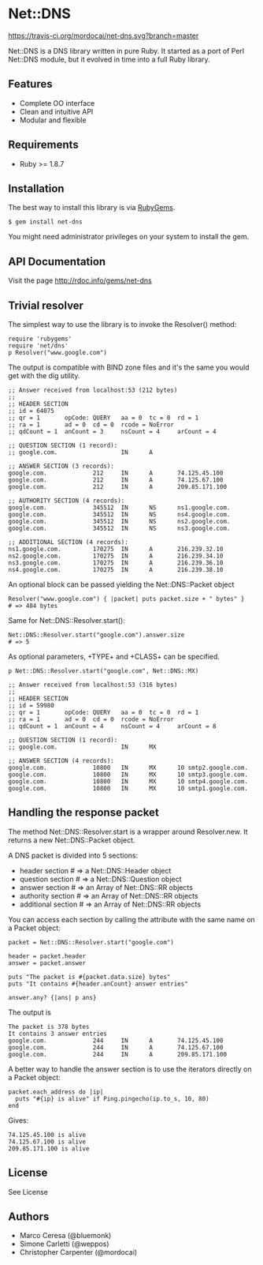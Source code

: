 # Net::DNS
https://travis-ci.org/mordocai/net-dns.svg?branch=master

Net::DNS is a DNS library written in pure Ruby. It started as a port of Perl Net::DNS module, but it evolved in time into a full Ruby library.  


## Features

- Complete OO interface
- Clean and intuitive API
- Modular and flexible


## Requirements

* Ruby >= 1.8.7


## Installation

The best way to install this library is via [RubyGems](https://rubygems.org/).

    $ gem install net-dns

You might need administrator privileges on your system to install the gem.


## API Documentation

Visit the page http://rdoc.info/gems/net-dns


## Trivial resolver

The simplest way to use the library is to invoke the Resolver() method:

    require 'rubygems' 
    require 'net/dns'
    p Resolver("www.google.com")

The output is compatible with BIND zone files and it's the same you would get with the dig utility.

    ;; Answer received from localhost:53 (212 bytes)
    ;;
    ;; HEADER SECTION
    ;; id = 64075
    ;; qr = 1       opCode: QUERY   aa = 0  tc = 0  rd = 1
    ;; ra = 1       ad = 0  cd = 0  rcode = NoError
    ;; qdCount = 1  anCount = 3     nsCount = 4     arCount = 4
    
    ;; QUESTION SECTION (1 record):
    ;; google.com.                  IN      A
    
    ;; ANSWER SECTION (3 records):
    google.com.             212     IN      A       74.125.45.100
    google.com.             212     IN      A       74.125.67.100
    google.com.             212     IN      A       209.85.171.100
    
    ;; AUTHORITY SECTION (4 records):
    google.com.             345512  IN      NS      ns1.google.com.
    google.com.             345512  IN      NS      ns4.google.com.
    google.com.             345512  IN      NS      ns2.google.com.
    google.com.             345512  IN      NS      ns3.google.com.
    
    ;; ADDITIONAL SECTION (4 records):
    ns1.google.com.         170275  IN      A       216.239.32.10
    ns2.google.com.         170275  IN      A       216.239.34.10
    ns3.google.com.         170275  IN      A       216.239.36.10
    ns4.google.com.         170275  IN      A       216.239.38.10

An optional block can be passed yielding the Net::DNS::Packet object

    Resolver("www.google.com") { |packet| puts packet.size + " bytes" }
    # => 484 bytes

Same for Net::DNS::Resolver.start():

    Net::DNS::Resolver.start("google.com").answer.size
    # => 5

As optional parameters, +TYPE+ and +CLASS+ can be specified.

    p Net::DNS::Resolver.start("google.com", Net::DNS::MX)
    
    ;; Answer received from localhost:53 (316 bytes)
    ;;
    ;; HEADER SECTION
    ;; id = 59980
    ;; qr = 1       opCode: QUERY   aa = 0  tc = 0  rd = 1
    ;; ra = 1       ad = 0  cd = 0  rcode = NoError
    ;; qdCount = 1  anCount = 4     nsCount = 4     arCount = 8
    
    ;; QUESTION SECTION (1 record):
    ;; google.com.                  IN      MX
    
    ;; ANSWER SECTION (4 records):
    google.com.             10800   IN      MX      10 smtp2.google.com.
    google.com.             10800   IN      MX      10 smtp3.google.com.
    google.com.             10800   IN      MX      10 smtp4.google.com.
    google.com.             10800   IN      MX      10 smtp1.google.com.


## Handling the response packet

The method Net::DNS::Resolver.start is a wrapper around Resolver.new. It returns a new Net::DNS::Packet object.

A DNS packet is divided into 5 sections:

- header section # => a Net::DNS::Header object
- question section # => a Net::DNS::Question object
- answer section # => an Array of Net::DNS::RR objects
- authority section # => an Array of Net::DNS::RR objects
- additional section # => an Array of Net::DNS::RR objects

You can access each section by calling the attribute with the same name on a Packet object:

    packet = Net::DNS::Resolver.start("google.com")
    
    header = packet.header
    answer = packet.answer
    
    puts "The packet is #{packet.data.size} bytes"
    puts "It contains #{header.anCount} answer entries"
    
    answer.any? {|ans| p ans}
    
The output is 

    The packet is 378 bytes
    It contains 3 answer entries
    google.com.             244     IN      A       74.125.45.100
    google.com.             244     IN      A       74.125.67.100
    google.com.             244     IN      A       209.85.171.100

A better way to handle the answer section is to use the iterators directly on a Packet object:

    packet.each_address do |ip|
      puts "#{ip} is alive" if Ping.pingecho(ip.to_s, 10, 80)
    end

Gives:

    74.125.45.100 is alive
    74.125.67.100 is alive
    209.85.171.100 is alive


## License

See License

## Authors

- Marco Ceresa (@bluemonk)
- Simone Carletti (@weppos)
- Christopher Carpenter (@mordocai)
